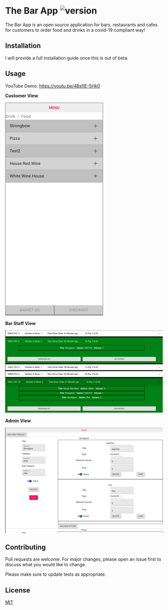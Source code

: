 # The Bar App         ![version](https://img.shields.io/badge/version-0.5.1-yellow.svg)

The Bar App is an open source application for bars, restaurants  and cafes for customers to order food and drinks in a covid-19 compliant way!

## Installation

I will provide a full installation guide once this is out of beta. 

## Usage

YouTube Demo: https://youtu.be/4BsfIE-5Hk0

**Customer View**

![picture](IMG/CustomerImg.png)


**Bar Staff View**

![picture](IMG/ServerImg.png)


**Admin View**

![picture](IMG/AdminImg.png)

## Contributing
Pull requests are welcome. For major changes, please open an issue first to discuss what you would like to change.

Please make sure to update tests as appropriate.

## License
[MIT](https://choosealicense.com/licenses/mit/)
